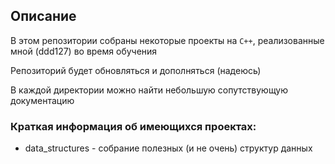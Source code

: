 ## Описание

В этом репозитории собраны некоторые проекты на ```C++```, реализованные мной (ddd127) во время обучения

Репозиторий будет обновляться и дополняться (надеюсь)

В каждой директории можно найти небольшую сопутствующую документацию

### Краткая информация об имеющихся проектах:
* data_structures - собрание полезных (и не очень) структур данных
